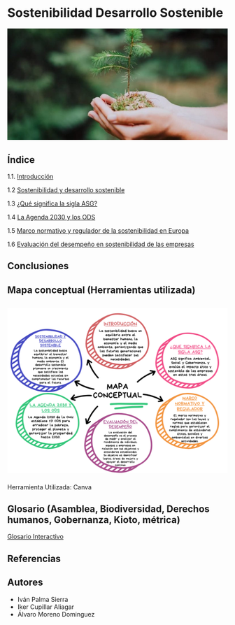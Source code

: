 # Sostenibilidad Desarrollo Sostenible
![introduccion](img/bosque.jpg)
## Índice
1.1. [Introducción](introduccion.md)

1.2 [Sostenibilidad y desarrollo sostenible](Sostenibilidad.md)

1.3 [¿Qué significa la sigla ASG?]()

1.4 [La Agenda 2030 y los ODS](agenda.md)

1.5 [Marco normativo y regulador de la sostenibilidad en Europa]()

1.6 [Evaluación del desempeño en sostenibilidad de las empresas]()

## Conclusiones
## Mapa conceptual (Herramientas utilizada)
![mapa conceptual](img/mapaconceptual.png)
---
Herramienta Utilizada: Canva
## Glosario (Asamblea, Biodiversidad, Derechos humanos, Gobernanza, Kioto, métrica)
[Glosario Interactivo](https://view.genially.com/672c81a613e6505420dc0335/interactive-content-glosario-interactivo-sostenibilidad-y-desarrollo-sostenible)
## Referencias
## Autores
- Iván Palma Sierra
- Iker Cupillar Aliagar
- Álvaro Moreno Dominguez
